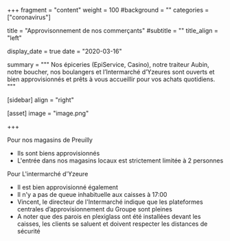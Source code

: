 +++
fragment = "content"
weight = 100
#background = ""
categories = ["coronavirus"]

title = "Approvisonnement de nos commerçants"
#subtitle = ""
title_align = "left"

display_date = true
date = "2020-03-16"

summary = """
Nos épiceries (EpiService, Casino), notre traiteur Aubin, notre boucher, nos boulangers et l’Intermarché d’Yzeures sont ouverts et bien approvisionnés et prêts à vous accueillir pour vos achats quotidiens.
"""
    
[sidebar]
  align = "right"

[asset]
  image = "image.png"
  
+++

Pour nos magasins de Preuilly

* Ils sont biens approvisionnés
* L'entrée dans nos magasins locaux est strictement limitée à 2 personnes

Pour L'intermarché d'Yzeure
  
* Il est bien approvisionné également
* Il n'y a pas de queue inhabituelle aux caisses à 17:00
* Vincent, le directeur de l'Intermarché indique que les plateformes centrales d’approvisionnement du Groupe sont pleines 
* A noter que des parois en plexiglass ont été installées devant les caisses, les clients se saluent et doivent respecter les distances de sécurité


